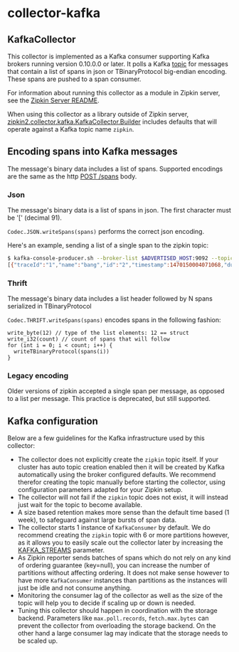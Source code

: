 # collector-kafka

## KafkaCollector
This collector is implemented as a Kafka consumer supporting Kafka brokers running
version 0.10.0.0 or later. It polls a Kafka [topic](#kafka-configuration) for messages that contain
a list of spans in json or TBinaryProtocol big-endian encoding. These
spans are pushed to a span consumer.

For information about running this collector as a module in Zipkin server, see
the [Zipkin Server README](../../zipkin-server/README.md#kafka-collector).

When using this collector as a library outside of Zipkin server,
[zipkin2.collector.kafka.KafkaCollector.Builder](src/main/java/zipkin2/collector/kafka/KafkaCollector.java)
includes defaults that will operate against a Kafka topic name `zipkin`.

## Encoding spans into Kafka messages
The message's binary data includes a list of spans. Supported encodings
are the same as the http [POST /spans](https://zipkin.io/zipkin-api/#/paths/%252Fspans) body.

### Json
The message's binary data is a list of spans in json. The first character must be '[' (decimal 91).

`Codec.JSON.writeSpans(spans)` performs the correct json encoding.

Here's an example, sending a list of a single span to the zipkin topic:

```bash
$ kafka-console-producer.sh --broker-list $ADVERTISED_HOST:9092 --topic zipkin
[{"traceId":"1","name":"bang","id":"2","timestamp":1470150004071068,"duration":1,"localEndpoint":{"serviceName":"flintstones"},"tags":{"lc":"bamm-bamm"}}]
```

### Thrift
The message's binary data includes a list header followed by N spans serialized in TBinaryProtocol

`Codec.THRIFT.writeSpans(spans)` encodes spans in the following fashion:
```
write_byte(12) // type of the list elements: 12 == struct
write_i32(count) // count of spans that will follow
for (int i = 0; i < count; i++) {
  writeTBinaryProtocol(spans(i))
}
```

### Legacy encoding
Older versions of zipkin accepted a single span per message, as opposed
to a list per message. This practice is deprecated, but still supported.

## Kafka configuration

Below are a few guidelines for the Kafka infrastructure used by this collector:
* The collector does not explicitly create the `zipkin` topic itself. If your cluster has auto topic creation enabled then it will be created by Kafka automatically using the broker configured defaults. We recommend therefor creating the topic manually before starting the collector, using configuration parameters adapted for your Zipkin setup.
* The collector will not fail if the `zipkin` topic does not exist, it will instead just wait for the topic to become available.
* A size based retention makes more sense than the default time based (1 week), to safeguard against large bursts of span data.
* The collector starts 1 instance of `KafkaConsumer` by default. We do recommend creating the `zipkin` topic with 6 or more partitions however, as it allows you to easily scale out the collector later by increasing the [KAFKA_STREAMS](../../zipkin-server/README.md#kafka-collector) parameter.
* As Zipkin reporter sends batches of spans which do not rely on any kind of ordering guarantee (key=null), you can increase the number of partitions without affecting ordering. It does not make sense however to have more `KafkaConsumer` instances than partitions as the instances will just be idle and not consume anything.
* Monitoring the consumer lag of the collector as well as the size of the topic will help you to decide if scaling up or down is needed.
* Tuning this collector should happen in coordination with the storage backend. Parameters like `max.poll.records`, `fetch.max.bytes` can prevent the collector from overloading the storage backend. On the other hand a large consumer lag may indicate that the storage needs to be scaled up.
